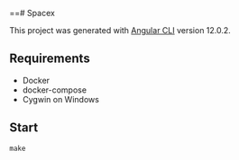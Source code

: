 ==# Spacex

This project was generated with [Angular CLI](https://github.com/angular/angular-cli) version 12.0.2.

## Requirements
- Docker
- docker-compose
- Cygwin on Windows

## Start

```make```
